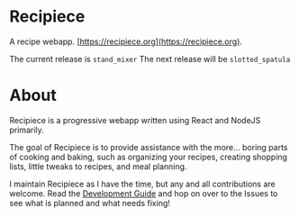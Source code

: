 # Recipiece
A recipe webapp. 
[https://recipiece.org](https://recipiece.org).

The current release is `stand_mixer`
The next release will be `slotted_spatula`

# About
Recipiece is a progressive webapp written using React and NodeJS primarily.

The goal of Recipiece is to provide assistance with the more... boring parts of cooking and baking, such as organizing your recipes, creating shopping lists, little tweaks to recipes, and meal planning.

I maintain Recipiece as I have the time, but any and all contributions are welcome.
Read the [Development Guide](DEVELOPMENT.md) and hop on over to the Issues to see what is planned and what needs fixing!
